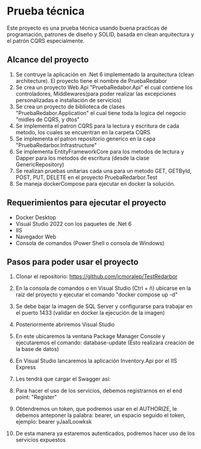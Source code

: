# Prueba técnica

Este proyecto es una prueba técnica usando buena practicas de programación, patrones de diseño y SOLID, basada en clean arquitectura y el patrón CQRS especialmente.

## Alcance del proyecto

1) Se contruye la aplicación en .Net 6 implementado la arquitectura (clean architecture). El proyecto tiene el nombre de PruebaRedabor
2) Se crea un proyecto Web Api "PruebaRedabor.Api" el cual contiene los controladores, Middlewares(para poder realizar las excepciones personalizadas e installación de servicios)
3) Se crea un proyecto de biblioteca de clases "PruebaRedabor.Application" el cual tiene toda la logica del negocio "midles de CQRS, y dtos"
4) Se implementa el patron CQRS para la lectura y escritura de cada metodo, los cuales se encuentran en la carpeta CQRS
5) Se implementa el patron repositorio generico en la capa "PruebaRedarbor.Infrastructure"
6) Se implementa EntityFrameworkCore para los metodos de lectura y Dapper para los metodos de escritura (desde la clase GenericRepository)
7) Se realizan pruebas unitarias cada una para un metodo GET, GETById, POST, PUT, DELETE en el proyecto PruebaRedarbor.Test
9) Se maneja dockerCompose para ejecutar en docker la solución.

## Requerimientos para ejecutar el proyecto

- Docker Desktop
- Visual Studio 2022 con los paquetes de .Net 6
- IIS
- Navegador Web
- Consola de comandos (Power Shell o consola de Windows)

## Pasos para poder usar el proyecto

1) Clonar el repositorio: https://github.com/jcmoralep/TestRedarbor
2) En la consola de comandos o en Visual Studio (Ctrl + ñ) ubicarse en la raíz del proyecto y ejecutar el comando "docker compose up -d"
3) Se debe bajar la imagen de SQL Server y configurarse para trabajar en el puerto 1433 (validar en docker la ejecución de la imagen)
4) Posteriormente abriremos Visual Studio
5) En este ubicaremos la ventana Package Manager Console y ejecutaremos el comando: database-update (Esto realizara creación de la base de datos)
6) En Visual Studio lancaremos la aplicación Inventory.Api por el IIS Express
7) Les tendrá que cargar el Swagger así: 

8) Para hacer el uso de los servicios, debemos registrarnos en el end point: "Register"
9) Obtendremos un token, que podremos usar en el AUTHORIZE, le debemos anteponer la palabra: bearer, un espacio seguido el token, ejemplo: bearer yJaaILoowksk
10) De esta manera ya estaremos autenticados, podremos hacer uso de los servicios expuestos
